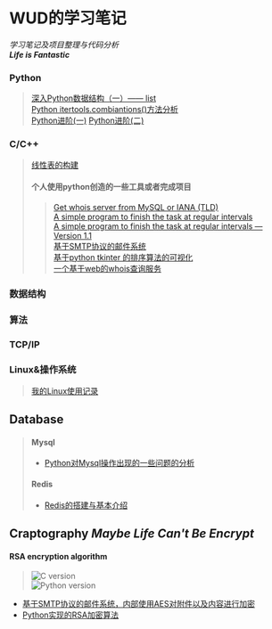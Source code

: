 WUD的学习笔记
====================


*学习笔记及项目整理与代码分析*    
***Life is Fantastic***

### Python
> [深入Python数据结构（一）—— list](http://wudly.cn/?p=299)  
> [Python itertools.combiantions()方法分析](http://wudly.cn/?p=226)  
> [Python进阶(一)](http://wudly.cn/?p=319)
> [Python进阶(二)](http://wudly.cn/?p=351)  
### C/C++
> [线性表的构建](http://wudly.cn/?p=357)  
> #### 个人使用python创造的一些工具或者完成项目
>> [Get whois server from MySQL or IANA (TLD)](http://wudly.cn/?p=1)  
>> [A simple program to finish the task at regular intervals](http://wudly.cn/?p=108)  
>> [A simple program to finish the task at regular intervals — Version 1.1](http://wudly.cn/?p=133)  
>> [基于SMTP协议的邮件系统](http://wudly.cn/?p=262)  
>> [基于python tkinter 的排序算法的可视化](https://github.com/JX-Wang/Dynamic-Sorting)  
>> [一个基于web的whois查询服务](https://github.com/JX-Wang/Whois_Service)  
### 数据结构

### 算法

### TCP/IP

### Linux&操作系统
> [我的Linux使用记录](http://wudly.cn/?p=365)
## Database
> #### Mysql
> * [Python对Mysql操作出现的一些问题的分析](http://wudly.cn/?p=156)
> #### Redis
> * [Redis的搭建与基本介绍](http://wudly.cn/?cat=15)  
## Craptography *Maybe Life Can't Be Encrypt*
#### RSA encryption algorithm
> ![C version]('https://github.com/JX-Wang/AES')  
> ![Python version]('https://github.com/JX-Wang/RSA_encryption_algorithm')
* [基于SMTP协议的邮件系统，内部使用AES对附件以及内容进行加密](http://wudly.cn/?p=262)  
* [Python实现的RSA加密算法](https://github.com/JX-Wang/RSA_encryption_algorithm)  


